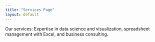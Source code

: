 ```yaml
---
title: "Services Page"
layout: default
---
```


Our services: Expertise in data science and visualization, spreadsheet management with Excel, and business consulting. 
